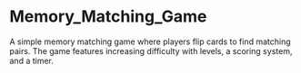 # Memory_Matching_Game
A simple memory matching game where players flip cards to find matching pairs. The game features increasing difficulty with levels, a scoring system, and a timer.
